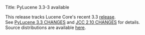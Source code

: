 Title: PyLucene 3.3-3 available

This release tracks Lucene Core's recent 3.3 <a href="https://lucene.apache.org/#1+July+2011+-+Lucene+Core+3.3+and+Solr+3.3+Available">release</a>.<br/>
See <a href="https://svn.apache.org/repos/asf/lucene/pylucene/tags/pylucene_3_3/CHANGES">PyLucene 3.3 CHANGES</a> and <a href="https://svn.apache.org/repos/asf/lucene/pylucene/trunk/jcc/CHANGES">JCC 2.10 CHANGES</a> for details.<br/>
Source distributions are available <a href="https://archive.apache.org/dist/lucene/pylucene/">here</a>.


